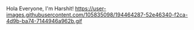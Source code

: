 Hola Everyone, I'm Harshit!
https://user-images.githubusercontent.com/105835098/194464287-52e46340-f2ca-4d9b-ba74-7144946a962b.gif
<!--
**itsharry135/itsharry135** is a ✨ _special_ ✨ repository because its `README.md` (this file) appears on your GitHub profile.

Here are some ideas to get you started:

- 🔭 I’m currently working on ...
- 🌱 I’m currently learning ...
- 👯 I’m looking to collaborate on ...
- 🤔 I’m looking for help with ...
- 💬 Ask me about ...
- 📫 How to reach me: ...
- 😄 Pronouns: ...
- ⚡ Fun fact: ...
-->
